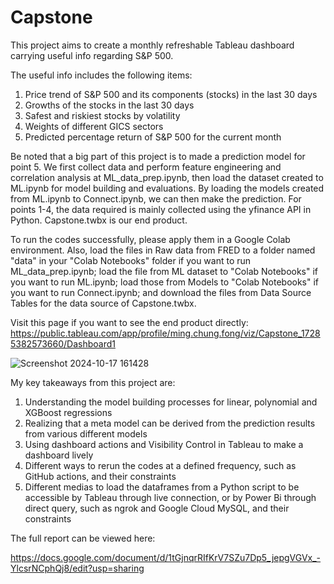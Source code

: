 # Capstone
This project aims to create a monthly refreshable Tableau dashboard carrying useful info regarding S&P 500.

The useful info includes the following items:
1. Price trend of S&P 500 and its components (stocks) in the last 30 days
2. Growths of the stocks in the last 30 days
3. Safest and riskiest stocks by volatility
4. Weights of different GICS sectors
5. Predicted percentage return of S&P 500 for the current month

Be noted that a big part of this project is to made a prediction model for point 5. We first collect data and perform feature engineering and correlation analysis at ML_data_prep.ipynb, then load the dataset created to ML.ipynb for model building and evaluations. By loading the models created from ML.ipynb to Connect.ipynb, we can then make the prediction. For points 1-4, the data required is mainly collected using the yfinance API in Python. Capstone.twbx is our end product.

To run the codes successfully, please apply them in a Google Colab environment. Also, load the files in Raw data from FRED to a folder named "data" in your "Colab Notebooks" folder if you want to run ML_data_prep.ipynb; load the file from ML dataset to "Colab Notebooks" if you want to run ML.ipynb; load those from Models to "Colab Notebooks" if you want to run Connect.ipynb; and download the files from Data Source Tables for the data source of Capstone.twbx.

Visit this page if you want to see the end product directly:
https://public.tableau.com/app/profile/ming.chung.fong/viz/Capstone_17285382573660/Dashboard1

![Screenshot 2024-10-17 161428](https://github.com/user-attachments/assets/2f84ef7b-f2b5-4dc1-9bf9-eed5434ebff2)

My key takeaways from this project are:
1. Understanding the model building processes for linear, polynomial and XGBoost regressions
2. Realizing that a meta model can be derived from the prediction results from various different models
3. Using dashboard actions and Visibility Control in Tableau to make a dashboard lively
4. Different ways to rerun the codes at a defined frequency, such as GitHub actions, and their constraints
5. Different medias to load the dataframes from a Python script to be accessible by Tableau through live connection, or by Power Bi through direct query, such as ngrok and Google Cloud MySQL, and their constraints

The full report can be viewed here:

https://docs.google.com/document/d/1tGjnqrRIfKrV7SZu7Dp5_jepgVGVx_-YlcsrNCphQj8/edit?usp=sharing
